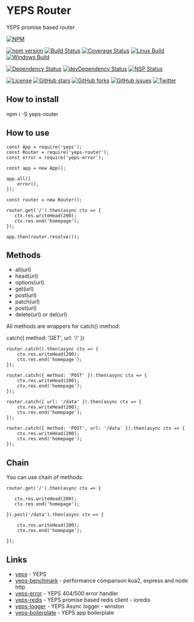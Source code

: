 # YEPS Router


YEPS promise based router

[![NPM](https://nodei.co/npm/yeps-router.png)](https://npmjs.org/package/yeps-router)

[![npm version](https://badge.fury.io/js/yeps-router.svg)](https://badge.fury.io/js/yeps-router)
[![Build Status](https://travis-ci.org/evheniy/yeps-router.svg?branch=master)](https://travis-ci.org/evheniy/yeps-router)
[![Coverage Status](https://coveralls.io/repos/github/evheniy/yeps-router/badge.svg?branch=master)](https://coveralls.io/github/evheniy/yeps-router?branch=master)
[![Linux Build](https://img.shields.io/travis/evheniy/yeps-router/master.svg?label=linux)](https://travis-ci.org/evheniy/)
[![Windows Build](https://img.shields.io/appveyor/ci/evheniy/yeps-router/master.svg?label=windows)](https://ci.appveyor.com/project/evheniy/yeps-router)

[![Dependency Status](https://david-dm.org/evheniy/yeps-router.svg)](https://david-dm.org/evheniy/yeps-router)
[![devDependency Status](https://david-dm.org/evheniy/yeps-router/dev-status.svg)](https://david-dm.org/evheniy/yeps-router#info=devDependencies)
[![NSP Status](https://img.shields.io/badge/NSP%20status-no%20vulnerabilities-green.svg)](https://travis-ci.org/evheniy/yeps-router)

[![License](https://img.shields.io/badge/license-MIT-blue.svg)](https://raw.githubusercontent.com/evheniy/yeps-router/master/LICENSE)
[![GitHub stars](https://img.shields.io/github/stars/evheniy/yeps-router.svg)](https://github.com/evheniy/yeps-router/stargazers)
[![GitHub forks](https://img.shields.io/github/forks/evheniy/yeps-router.svg)](https://github.com/evheniy/yeps-router/network)
[![GitHub issues](https://img.shields.io/github/issues/evheniy/yeps-router.svg)](https://github.com/evheniy/yeps-router/issues)
[![Twitter](https://img.shields.io/twitter/url/https/github.com/evheniy/yeps-router.svg?style=social)](https://twitter.com/intent/tweet?text=Wow:&url=%5Bobject%20Object%5D)


## How to install

  npm i -S yeps-router
  
## How to use

    const App = require('yeps');    
    const Router = require('yeps-router');
    const error = require('yeps-error');
    
    const app = new App();
    
    app.all([
        error(),
    ]);
    
    const router = new Router();
    
    router.get('/').then(async ctx => {
       ctx.res.writeHead(200);
       ctx.res.end('homepage');     
    });
    
    app.then(router.resolve());
    
## Methods

* all(url)
* head(url)
* options(url)
* get(url)
* post(url)
* patch(url)
* post(url)
* delete(url) or del(url)

All methods are wrappers for catch() method:

catch({ method: 'GET', url: '/' })

    router.catch().then(async ctx => {
        ctx.res.writeHead(200);
        ctx.res.end('homepage');     
    });
    
    router.catch({ method: 'POST' }).then(async ctx => {
        ctx.res.writeHead(200);
        ctx.res.end('homepage');     
    });
    
    router.catch({ url: '/data' }).then(async ctx => {
        ctx.res.writeHead(200);
        ctx.res.end('homepage');     
    });
    
    router.catch({ method: 'POST', url: '/data' }).then(async ctx => {
        ctx.res.writeHead(200);
        ctx.res.end('homepage');     
    });

## Chain

You can use chain of methods:

    router.get('/').then(async ctx => {
       
       ctx.res.writeHead(200);
       ctx.res.end('homepage');     
    
    }).post('/data').then(async ctx => {
    
        ctx.res.writeHead(200);
        ctx.res.end('homepage');     
    
    });

## Links

* [yeps](https://github.com/evheniy/yeps) - YEPS
* [yeps-benchmark](https://github.com/evheniy/yeps-benchmark) - performance comparison koa2, express and node http
* [yeps-error](https://github.com/evheniy/yeps-error) - YEPS 404/500 error handler
* [yeps-redis](https://github.com/evheniy/yeps-redis) - YEPS promise based redis client - ioredis
* [yeps-logger](https://github.com/evheniy/yeps-logger) - YEPS Async logger - winston
* [yeps-boilerplate](https://github.com/evheniy/yeps-boilerplate) - YEPS app boilerplate
     
     